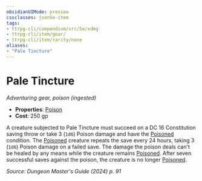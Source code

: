 ```yaml
---
obsidianUIMode: preview
cssclasses: json5e-item
tags:
- ttrpg-cli/compendium/src/5e/xdmg
- ttrpg-cli/item/gear/
- ttrpg-cli/item/rarity/none
aliases: 
- "Pale Tincture"
---
```

# Pale Tincture
*Adventuring gear, poison (ingested)*  


- **Properties**: [Poison](3-Mechanics/CLI/rules/item-properties.md#Poison)
- **Cost**: 250 gp

A creature subjected to Pale Tincture must succeed on a DC 16 Constitution saving throw or take 3 (`1d6`) Poison damage and have the [Poisoned](3-Mechanics/CLI/rules/conditions.md#Poisoned) condition. The [Poisoned](3-Mechanics/CLI/rules/conditions.md#Poisoned) creature repeats the save every 24 hours, taking 3 (`1d6`) Poison damage on a failed save. The damage the poison deals can't be healed by any means while the creature remains [Poisoned](3-Mechanics/CLI/rules/conditions.md#Poisoned). After seven successful saves against the poison, the creature is no longer [Poisoned](3-Mechanics/CLI/rules/conditions.md#Poisoned).

*Source: Dungeon Master's Guide (2024) p. 91*